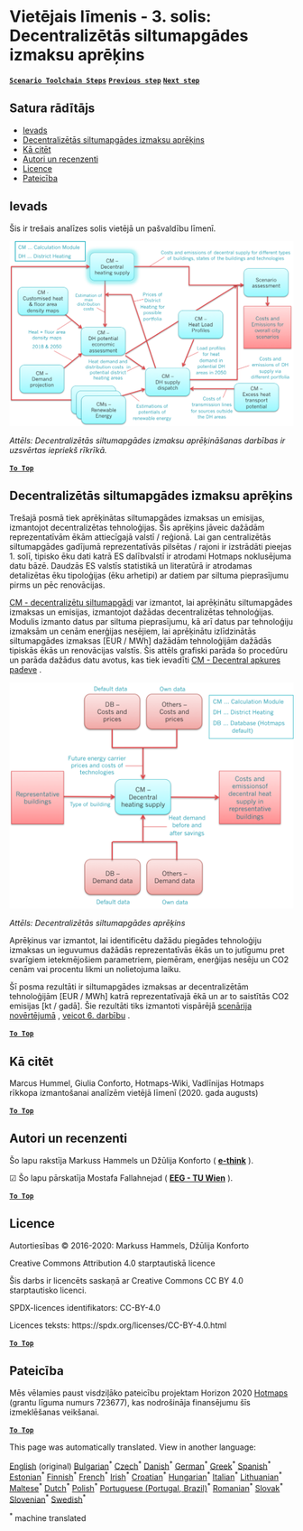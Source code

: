 <h1><a class="anchor" id="local-level---step-3--calculation-of-costs-of-decentral-heat-supply" href="#local-level---step-3--calculation-of-costs-of-decentral-heat-supply"><i class="fa fa-link"></i></a>Vietējais līmenis - 3. solis: Decentralizētās siltumapgādes izmaksu aprēķins</h1><p> <a href="guide-local-and-municipal-levels#the-hotmaps-scenario-toolchain-different-steps"><strong><code>Scenario Toolchain Steps</code></strong></a> <a href="step-2-Calculation-of-future-heat-demand-and-gross-floor-area-density-maps"><strong><code>Previous step</code></strong></a> <a href="step-4-calculation-of-district-heating-distribution-costs"><strong><code>Next step</code></strong></a></p><h2><a class="anchor" id="table-of-contents" href="#table-of-contents"><i class="fa fa-link"></i></a> Satura rādītājs</h2><ul><li> <a href="#introduction">Ievads</a></li><li> <a href="#calculation-of-costs-of-decentral-heat-supply">Decentralizētās siltumapgādes izmaksu aprēķins</a></li><li> <a href="#how-to-cite">Kā citēt</a></li><li> <a href="#authors-and-reviewers">Autori un recenzenti</a></li><li> <a href="#license">Licence</a></li><li> <a href="#acknowledgement">Pateicība</a></li></ul><h2><a class="anchor" id="introduction" href="#introduction"><i class="fa fa-link"></i></a> Ievads</h2><p> Šis ir trešais analīzes solis vietējā un pašvaldību līmenī.</p><img src="/en/Step-3-Calculation-of-costs-of-decentral-heat-supply/Hotmaps_Local_Toolchain_Step_3final.png"/><p> <em>Attēls: Decentralizētās siltumapgādes izmaksu aprēķināšanas darbības ir uzsvērtas iepriekš rīkrīkā.</em></p><p><ins> <code><strong><a href="#table-of-contents">To Top</a></strong></code></ins></p><h2><a class="anchor" id="calculation-of-costs-of-decentral-heat-supply" href="#calculation-of-costs-of-decentral-heat-supply"><i class="fa fa-link"></i></a> Decentralizētās siltumapgādes izmaksu aprēķins</h2><p> Trešajā posmā tiek aprēķinātas siltumapgādes izmaksas un emisijas, izmantojot decentralizētas tehnoloģijas. Šis aprēķins jāveic dažādām reprezentatīvām ēkām attiecīgajā valstī / reģionā. Lai gan centralizētās siltumapgādes gadījumā reprezentatīvās pilsētas / rajoni ir izstrādāti pieejas 1. solī, tipisko ēku dati katrā ES dalībvalstī ir atrodami Hotmaps noklusējuma datu bāzē. Daudzās ES valstīs statistikā un literatūrā ir atrodamas detalizētas ēku tipoloģijas (ēku arhetipi) ar datiem par siltuma pieprasījumu pirms un pēc renovācijas.</p><p> <a href="https://wiki.hotmaps.eu/en/CM-Decentral-heating-supply">CM - decentralizētu siltumapgādi</a> var izmantot, lai aprēķinātu siltumapgādes izmaksas un emisijas, izmantojot dažādas decentralizētas tehnoloģijas. Modulis izmanto datus par siltuma pieprasījumu, kā arī datus par tehnoloģiju izmaksām un cenām enerģijas nesējiem, lai aprēķinātu izlīdzinātās siltumapgādes izmaksas [EUR / MWh] dažādām tehnoloģijām dažādās tipiskās ēkās un renovācijas valstīs. Šis attēls grafiski parāda šo procedūru un parāda dažādus datu avotus, kas tiek ievadīti <a href="https://wiki.hotmaps.eu/en/CM-Decentral-heating-supply">CM - Decentral apkures padeve</a> .</p><img src="/en/Step-3-Calculation-of-costs-of-decentral-heat-supply/Wiki-local-detailed-Step-3fin.png"/><p> <em>Attēls: Decentralizētās siltumapgādes aprēķins</em></p><p> Aprēķinus var izmantot, lai identificētu dažādu piegādes tehnoloģiju izmaksas un ieguvumus dažādās reprezentatīvās ēkās un to jutīgumu pret svarīgiem ietekmējošiem parametriem, piemēram, enerģijas nesēju un CO2 cenām vai procentu likmi un nolietojuma laiku.</p><p> Šī posma rezultāti ir siltumapgādes izmaksas ar decentralizētām tehnoloģijām [EUR / MWh] katrā reprezentatīvajā ēkā un ar to saistītās CO2 emisijas [kt / gadā]. Šie rezultāti tiks izmantoti vispārējā <a href="https://wiki.hotmaps.eu/en/CM-Scenario-assessment">scenārija novērtējumā</a> , <a href="https://wiki.hotmaps.eu/en/Step-6-Assessment-of-scenarios-for-entire-heat-demand-and-supply-for-the-selected-area">veicot 6. darbību</a> .</p><p><ins> <code><strong><a href="#table-of-contents">To Top</a></strong></code></ins></p><h2><a class="anchor" id="how-to-cite" href="#how-to-cite"><i class="fa fa-link"></i></a> Kā citēt</h2><p> Marcus Hummel, Giulia Conforto, Hotmaps-Wiki, Vadlīnijas Hotmaps rīkkopa izmantošanai analīzēm vietējā līmenī (2020. gada augusts)</p><p><ins> <code><strong><a href="#table-of-contents">To Top</a></strong></code></ins></p><h2><a class="anchor" id="authors-and-reviewers" href="#authors-and-reviewers"><i class="fa fa-link"></i></a> Autori un recenzenti</h2><p> Šo lapu rakstīja Markuss Hammels un Džūlija Konforto ( <strong><a href="https://e-think.ac.at">e-think</a></strong> ).</p><p> ☑ Šo lapu pārskatīja Mostafa Fallahnejad ( <strong><a href="https://eeg.tuwien.ac.at/">EEG - TU Wien</a></strong> ).</p><p> <a href="#table-of-contents"><strong><code>To Top</code></strong></a></p><h2><a class="anchor" id="license" href="#license"><i class="fa fa-link"></i></a> Licence</h2><p> Autortiesības © 2016-2020: Markuss Hammels, Džūlija Konforto</p><p> Creative Commons Attribution 4.0 starptautiskā licence</p><p> Šis darbs ir licencēts saskaņā ar Creative Commons CC BY 4.0 starptautisko licenci.</p><p> SPDX-licences identifikators: CC-BY-4.0</p><p> Licences teksts: https://spdx.org/licenses/CC-BY-4.0.html</p><p> <a href="#table-of-contents"><strong><code>To Top</code></strong></a></p><h2><a class="anchor" id="acknowledgement" href="#acknowledgement"><i class="fa fa-link"></i></a> Pateicība</h2><p> Mēs vēlamies paust visdziļāko pateicību projektam Horizon 2020 <a href="https://www.hotmaps-project.eu">Hotmaps</a> (grantu līguma numurs 723677), kas nodrošināja finansējumu šīs izmeklēšanas veikšanai.</p><p><ins> <code><strong><a href="#table-of-contents">To Top</a></strong></code></ins></p>
<!--- THIS IS A SUPER UNIQUE IDENTIFIER -->

This page was automatically translated. View in another language:

[English](../en/Step-3-Calculation-of-costs-of-decentral-heat-supply) (original) [Bulgarian](../bg/Step-3-Calculation-of-costs-of-decentral-heat-supply)<sup>\*</sup> [Czech](../cs/Step-3-Calculation-of-costs-of-decentral-heat-supply)<sup>\*</sup> [Danish](../da/Step-3-Calculation-of-costs-of-decentral-heat-supply)<sup>\*</sup> [German](../de/Step-3-Calculation-of-costs-of-decentral-heat-supply)<sup>\*</sup> [Greek](../el/Step-3-Calculation-of-costs-of-decentral-heat-supply)<sup>\*</sup> [Spanish](../es/Step-3-Calculation-of-costs-of-decentral-heat-supply)<sup>\*</sup> [Estonian](../et/Step-3-Calculation-of-costs-of-decentral-heat-supply)<sup>\*</sup> [Finnish](../fi/Step-3-Calculation-of-costs-of-decentral-heat-supply)<sup>\*</sup> [French](../fr/Step-3-Calculation-of-costs-of-decentral-heat-supply)<sup>\*</sup> [Irish](../ga/Step-3-Calculation-of-costs-of-decentral-heat-supply)<sup>\*</sup> [Croatian](../hr/Step-3-Calculation-of-costs-of-decentral-heat-supply)<sup>\*</sup> [Hungarian](../hu/Step-3-Calculation-of-costs-of-decentral-heat-supply)<sup>\*</sup> [Italian](../it/Step-3-Calculation-of-costs-of-decentral-heat-supply)<sup>\*</sup> [Lithuanian](../lt/Step-3-Calculation-of-costs-of-decentral-heat-supply)<sup>\*</sup>  [Maltese](../mt/Step-3-Calculation-of-costs-of-decentral-heat-supply)<sup>\*</sup> [Dutch](../nl/Step-3-Calculation-of-costs-of-decentral-heat-supply)<sup>\*</sup> [Polish](../pl/Step-3-Calculation-of-costs-of-decentral-heat-supply)<sup>\*</sup> [Portuguese (Portugal, Brazil)](../pt/Step-3-Calculation-of-costs-of-decentral-heat-supply)<sup>\*</sup> [Romanian](../ro/Step-3-Calculation-of-costs-of-decentral-heat-supply)<sup>\*</sup> [Slovak](../sk/Step-3-Calculation-of-costs-of-decentral-heat-supply)<sup>\*</sup> [Slovenian](../sl/Step-3-Calculation-of-costs-of-decentral-heat-supply)<sup>\*</sup> [Swedish](../sv/Step-3-Calculation-of-costs-of-decentral-heat-supply)<sup>\*</sup> 

<sup>\*</sup> machine translated
